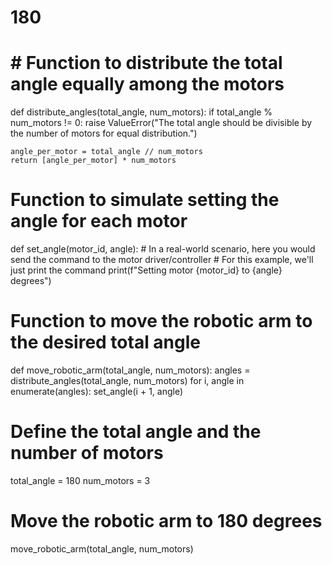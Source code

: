 # 180
# # Function to distribute the total angle equally among the motors
def distribute_angles(total_angle, num_motors):
    if total_angle % num_motors != 0:
        raise ValueError("The total angle should be divisible by the number of motors for equal distribution.")
    
    angle_per_motor = total_angle // num_motors
    return [angle_per_motor] * num_motors

# Function to simulate setting the angle for each motor
def set_angle(motor_id, angle):
    # In a real-world scenario, here you would send the command to the motor driver/controller
    # For this example, we'll just print the command
    print(f"Setting motor {motor_id} to {angle} degrees")

# Function to move the robotic arm to the desired total angle
def move_robotic_arm(total_angle, num_motors):
    angles = distribute_angles(total_angle, num_motors)
    for i, angle in enumerate(angles):
        set_angle(i + 1, angle)

# Define the total angle and the number of motors
total_angle = 180
num_motors = 3

# Move the robotic arm to 180 degrees
move_robotic_arm(total_angle, num_motors)


